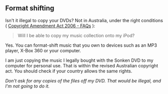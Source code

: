 
##  Format shifting 


Isn't it illegal to copy your DVDs? Not in Australia, under
the right conditions
( [Copyright Amendment Act 2006 - FAQs](http://www.ag.gov.au/Copyright/Issuesandreviews/Pages/CopyrightAmendmentAct2006FAQs.aspx) ):


   > Will I be able to copy my music collection onto my iPod?


Yes. You can format-shift music that you own to devices such as
an MP3 player, X-Box 360 or your computer.



I am just copying the music I legally bought with the Sonken
DVD to my computer for personal use. That is within the revised
Australian copyright act. You should check if your country allows
the same rights.


 _Don't ask for any copies of the files off my DVD.
	That would be illegal, and I'm not going to do it._ 
